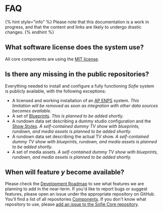 # FAQ

{% hint style="info" %}
Please note that this documentation is a work in progress, and that the content and links are likely to undergo drastic changes.
{% endhint %}

## What software license does the system use?

All core components are using the [MIT license](https://opensource.org/licenses/MIT).

## Is there any missing in the public repositories?

Everything needed to install and configure a fully functioning _Sofie_ system is publicly available, with the following exceptions:

* A licensed and working installation of an [AP ENPS](https://www.ap.org/enps/) system. _This limitation will be removed as soon as integration with other data sources becomes available._
* A set of [Blueprints](system-overview/blueprints.md). _This is planned to be added shortly._
* A rundown data set describing a dummy studio configuration and the [Show Styles](system-overview/show-styles.md). _A self-contained dummy TV show with blueprints, rundown, and media assets is planned to be added shortly._
* A rundown data set describing the actual TV show. _A self-contained dummy TV show with blueprints, rundown, and media assets is planned to be added shortly._
* A set of media assets. _A self-contained dummy TV show with blueprints, rundown, and media assets is planned to be added shortly._

## When will feature _y_ become available?

Please check the [Development Roadmap](roadmap.md) to see what features we are planning to add in the near-term. If you'd like to report bugs or suggest features, please open an issue under the appropriate repository on GitHub. You'll find a list of all repositories [Components](system-overview/). If you don't know what repository to use, please [add an issue to the Sofie Core repository](https://github.com/nrkno/tv-automation-server-core/issues).

